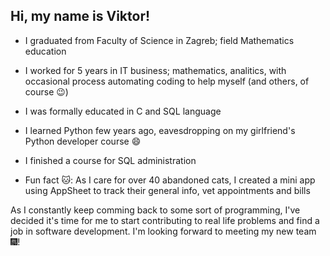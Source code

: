 ## Hi, my name is Viktor!

- I graduated from Faculty of Science in Zagreb; field Mathematics education
- I worked for 5 years in IT business; mathematics, analitics, with occasional process automating coding to help myself (and others, of course 😉)
- I was formally educated in C and SQL language
- I learned Python few years ago, eavesdropping on my girlfriend's Python developer course 😄
- I finished a course for SQL administration

- Fun fact 🐱: As I care for over 40 abandoned cats, I created a mini app using AppSheet to track their general info, vet appointments and bills

As I constantly keep comming back to some sort of programming, I've decided it's time for me to start contributing to
real life problems and find a job in software development. I'm looking forward to meeting my new team 🎆!
